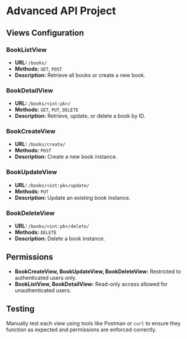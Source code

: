 # Advanced API Project

## Views Configuration

### BookListView

- **URL:** `/books/`
- **Methods:** `GET`, `POST`
- **Description:** Retrieve all books or create a new book.

### BookDetailView

- **URL:** `/books/<int:pk>/`
- **Methods:** `GET`, `PUT`, `DELETE`
- **Description:** Retrieve, update, or delete a book by ID.

### BookCreateView

- **URL:** `/books/create/`
- **Methods:** `POST`
- **Description:** Create a new book instance.

### BookUpdateView

- **URL:** `/books/<int:pk>/update/`
- **Methods:** `PUT`
- **Description:** Update an existing book instance.

### BookDeleteView

- **URL:** `/books/<int:pk>/delete/`
- **Methods:** `DELETE`
- **Description:** Delete a book instance.

## Permissions

- **BookCreateView, BookUpdateView, BookDeleteView:** Restricted to authenticated users only.
- **BookListView, BookDetailView:** Read-only access allowed for unauthenticated users.

## Testing

Manually test each view using tools like Postman or `curl` to ensure they function as expected and permissions are enforced correctly.
